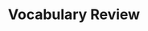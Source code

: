 ---
title: Vocabulary Review

source:
- title: Common Core Basics
  subject: Social Studies
  chapter: 1
  toc_type: Lesson Review
  toc_number: 1.5
  pages: 44 - 47

vocabulary:
  - 
  - 
  - 
  - 
  - 
  
questions:
  - number: 1
    text: T 
    answer: 
  - number: 2
    text: 
    answer: 
  - number: 3
    text: 
    answer: 
  - number: 4
    text: 
    answer: 
  - number: 5
    text: 
    answer: 

layout: cc_review
---